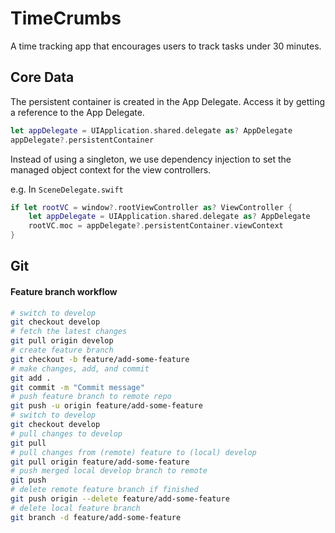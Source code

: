 # TimeCrumbs
A time tracking app that encourages users to track tasks under 30 minutes.

## Core Data

The persistent container is created in the App Delegate.
Access it by getting a reference to the App Delegate.

```swift
let appDelegate = UIApplication.shared.delegate as? AppDelegate
appDelegate?.persistentContainer
```

Instead of using a singleton, we use dependency injection to set the managed object context for the view controllers.

e.g. In `SceneDelegate.swift`
```swift
if let rootVC = window?.rootViewController as? ViewController {
    let appDelegate = UIApplication.shared.delegate as? AppDelegate
    rootVC.moc = appDelegate?.persistentContainer.viewContext
}
```

## Git

#### Feature branch workflow

```bash
# switch to develop
git checkout develop
# fetch the latest changes
git pull origin develop
# create feature branch
git checkout -b feature/add-some-feature
# make changes, add, and commit
git add .
git commit -m "Commit message"
# push feature branch to remote repo
git push -u origin feature/add-some-feature
# switch to develop
git checkout develop
# pull changes to develop
git pull
# pull changes from (remote) feature to (local) develop
git pull origin feature/add-some-feature
# push merged local develop branch to remote
git push
# delete remote feature branch if finished
git push origin --delete feature/add-some-feature
# delete local feature branch
git branch -d feature/add-some-feature
```
